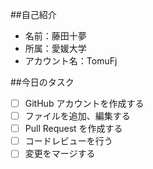 ##自己紹介
- 名前：藤田十夢
- 所属：愛媛大学
- アカウント名：TomuFj

##今日のタスク
- [ ] GitHub アカウントを作成する
- [ ] ファイルを追加、編集する
- [ ] Pull Request を作成する
- [ ] コードレビューを行う
- [ ] 変更をマージする
